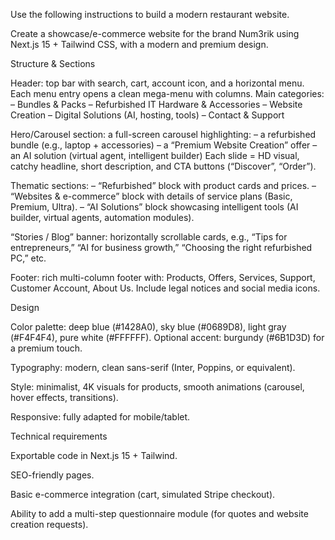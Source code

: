 Use the following instructions to build a modern restaurant website.

Create a showcase/e-commerce website for the brand Num3rik using Next.js 15 + Tailwind CSS, with a modern and premium design.

Structure & Sections

Header: top bar with search, cart, account icon, and a horizontal menu. Each menu entry opens a clean mega-menu with columns. Main categories:
– Bundles & Packs
– Refurbished IT Hardware & Accessories
– Website Creation
– Digital Solutions (AI, hosting, tools)
– Contact & Support

Hero/Carousel section: a full-screen carousel highlighting:
– a refurbished bundle (e.g., laptop + accessories)
– a “Premium Website Creation” offer
– an AI solution (virtual agent, intelligent builder)
Each slide = HD visual, catchy headline, short description, and CTA buttons (“Discover”, “Order”).

Thematic sections:
– “Refurbished” block with product cards and prices.
– “Websites & e-commerce” block with details of service plans (Basic, Premium, Ultra).
– “AI Solutions” block showcasing intelligent tools (AI builder, virtual agents, automation modules).

“Stories / Blog” banner: horizontally scrollable cards, e.g., “Tips for entrepreneurs,” “AI for business growth,” “Choosing the right refurbished PC,” etc.

Footer: rich multi-column footer with: Products, Offers, Services, Support, Customer Account, About Us. Include legal notices and social media icons.

Design

Color palette: deep blue (#1428A0), sky blue (#0689D8), light gray (#F4F4F4), pure white (#FFFFFF). Optional accent: burgundy (#6B1D3D) for a premium touch.

Typography: modern, clean sans-serif (Inter, Poppins, or equivalent).

Style: minimalist, 4K visuals for products, smooth animations (carousel, hover effects, transitions).

Responsive: fully adapted for mobile/tablet.

Technical requirements

Exportable code in Next.js 15 + Tailwind.

SEO-friendly pages.

Basic e-commerce integration (cart, simulated Stripe checkout).

Ability to add a multi-step questionnaire module (for quotes and website creation requests).